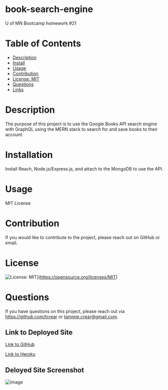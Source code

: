 # book-search-engine
U of MN Bootcamp homework #21

  # Table of Contents
  - [Description](#description)
  - [Install](#installation)
  - [Usage](#usage)
  - [Contribution](#contribution)
  - [License: MIT](#license)
  - [Questions](#questions)
  - [Links](#links)

  # Description
  The purpose of this project is to use the Google Books API search engine with GraphQL using the MERN stack to search for and save books to their account.

  # Installation
  Install Reach, Node.js/Express.js, and attach to the MongoDB to use the API.

  # Usage
  MIT License

  # Contribution
  If you would like to contribute to the project, please reach out on GitHub or email.

  # License
  ![License: MIT](https://img.shields.io/badge/License-MIT-yellow.svg)](https://opensource.org/licenses/MIT)

  # Questions
  If you have questions on this project, please reach out via https://github.com/tcrear or tammie.crear@gmail.com. 

## Link to Deployed Site

[Link to GitHub](https://github.com/tcrear/book-search-engine)

[Link to Heroku](https://crear-book-search-engine.herokuapp.com/)

## Deloyed Site Screenshot

![image]( )




